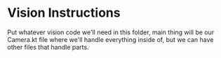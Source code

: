 # Vision Instructions

Put whatever vision code we'll need in this folder, main thing will be our Camera.kt file where we'll handle everything inside of, 
but we can have other files that handle parts. 